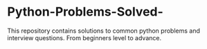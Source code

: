 # Python-Problems-Solved-
This repository contains solutions to common python problems and interview questions. From beginners level to advance.
